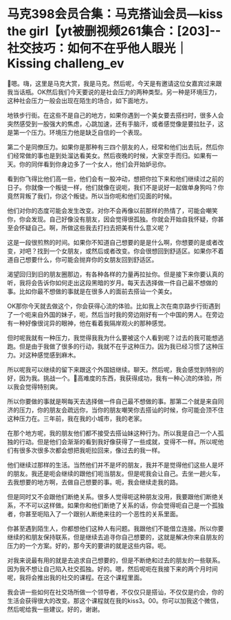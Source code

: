 # 马克398会员合集：马克搭讪会员—kiss the girl【yt被删视频261集合：[203]--社交技巧：如何不在乎他人眼光｜ Kissing challeng_ev

🎼嗯。嗨，这里是马克大赏，我是马克。然后呢，今天是有邀请这位女嘉宾过来跟我当话瓶。OK然后我们今天要说的是社会压力的两种类型。另一种是环境压力，这种社会压力一般会出现在陌生的场合，如下面地方。

地铁步行街。在这些不是自己的地方，如果你遇到一个美女要去搭扫时，很多人会突然感受到一股强大的焦虑，心跳加速，还有手脑汗，或者感觉像是要拉肚子，这是第一个压力。环境压力他是缺乏自信的一个表现。

第二个是同僚压力。如果你是那种有三四个朋友的人，经常和他们出去玩，然后你们经常做的事也是到处溜达看美女。然后夜晚的时候，大家空手而归。如果有一天。你的同伴看到你身边多了一个女人，他们会开始妒忌你。

看到你飞得比他们高一些，他们会有一股冲动，想把你拉下来和他们继续过之前的日子。你就像一个叛徒一样，他们就像在说呃，我们不是说好一起做单身狗吗？你竟然背叛了我们，你这个叛徒。所以当你呃和他们见面的时候。

他们对你的态度可能会发生改变。对你不会再像以前那样的热情了，可能会嘲笑你，你会发现。自己好像没有朋友，因会觉得很孤独。你就会开始自我怀疑，你甚至会怀疑自己。啊，所做这些我去打扫去把美有什么意义呢？

这是一段很煎熬的时间。如果你不知道自己想要的是是什么啊，你想要的是或者改变，对吧？找到一个女朋友，或然后或者改变。你会很想回到舒适区。如果你不着道自己想要什么，你可能会抛弃你的女朋友回到舒适区。

渴望回归到旧的朋友圈那边，有各种各样的力量再拉扯你。但是接下来你要认真的听，我将会告诉你如何走出这段黑暗的岁月。每天去选择做一件自己最不想做的事。比如你最不想做的事就是在很多人的面前去搭讪一个美女。

OK那你今天就去做这个，你会获得心流的体验。比如我上次在南京路步行街遇到了一个呃来自外国的妹子，呃，然后当时我的旁边刚好有一个中国的男人。在旁边有一种好像很诧异的眼神，他在看着我隔岸观火的那种感觉。

但时呢我就有一种压力，我觉得我我为什么要被这个人看到呢？过去的我可能想逃跑。但是由于我做了很多的行动，我就不在乎这种压力。因为我已经习惯了这种压力。对这种感觉感到麻木。

所以呢我可以继续的留下来跟这个外国妞继续。聊天。然后呢，我会感觉到特别的好，因为我。挑战一个。🎼高难度的东西，我获得成功，我有一种心流的体验，所以我会觉得特别爽。

所以你要做的事就是啊每天去选择做一件自己最不想做的事。那第二个就是来自同济的压力，你的朋友会疏远你，当你的朋友嘲笑你去搭讪的时候，你可能会顶不住这种压力在。三年前，我在我的小城市，我的老家。

在那个地方呢，我的朋友他们都不接受去搭讪妹这种行为。所以我是自己一个人孤独的行动。但是他们会渐渐的看到我好像获得了一些成就，变得不一样。所以呢他们有很多次很多次都会想把我呃拉回来，像过去的我一样。

他们继续过那样的生活。当然他们并不是坏的朋友，我并不是觉得他们这些人是坏的朋友。我还是呃会继续的跟他们呃当朋友。但是呢我会让自己。去坐一趟火车，去我想要的地方啊，去做自己想要的事。呃，我会继续走我的路。

但是同时又不会跟他们断绝关系。很多人觉得呃这种朋友没用，我要跟他们断绝关系，不不可以这样做。如果你和他们断绝了关系的话，你会觉得呃自己是一个孤独者，你甚至呃陷入了一个跟别人断绝来往的一个恶性的关系里面。

你甚至遇到陌生人，你都想他们这种人有问题。我跟他们不能借立连接。所以你要继续的和朋友保持联系，但是继续去追寻你自己想要的，这就是解决你来自朋友的压力的一个方案。好的，那今天的要讲的就是这些内容。呃。

对我来说最有用的就是去追求自己想要的，但是不断绝和过去的朋友的一些联系。因为我不想让自己陷入社交孤独。好的。嗯，然后呢呃在我接下来的两个月时间呢，我将会推出我的社交的课程。在这个课程里面。

我会讲一些如何在社交场所做一个领导者，不仅仅只是搭讪，不仅仅是约会，你的生活会获得很大的改变。那这个课程就在我的kiss3。00。你可以加我这个微信，然后呢给我一些建议。好的，谢谢。

